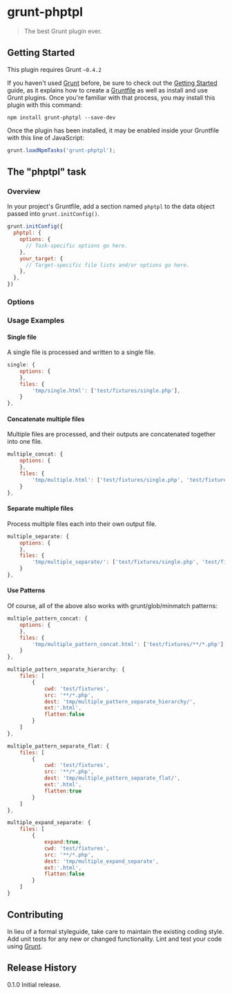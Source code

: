 # grunt-phptpl

> The best Grunt plugin ever.

## Getting Started
This plugin requires Grunt `~0.4.2`

If you haven't used [Grunt](http://gruntjs.com/) before, be sure to check out the [Getting Started](http://gruntjs.com/getting-started) guide, as it explains how to create a [Gruntfile](http://gruntjs.com/sample-gruntfile) as well as install and use Grunt plugins. Once you're familiar with that process, you may install this plugin with this command:

```shell
npm install grunt-phptpl --save-dev
```

Once the plugin has been installed, it may be enabled inside your Gruntfile with this line of JavaScript:

```js
grunt.loadNpmTasks('grunt-phptpl');
```

## The "phptpl" task

### Overview
In your project's Gruntfile, add a section named `phptpl` to the data object passed into `grunt.initConfig()`.

```js
grunt.initConfig({
  phptpl: {
    options: {
      // Task-specific options go here.
    },
    your_target: {
      // Target-specific file lists and/or options go here.
    },
  },
})
```

### Options

### Usage Examples

#### Single file
A single file is processed and written to a single file.

```js
single: {
	options: {
	},
	files: {
		'tmp/single.html': ['test/fixtures/single.php'],
	}
},
```

#### Concatenate multiple files
Multiple files are processed, and their outputs are concatenated together into one file.

```js
multiple_concat: {
	options: {
	},
	files: {
		'tmp/multiple.html': ['test/fixtures/single.php', 'test/fixtures/single2.php']
	}
},
```

#### Separate multiple files
Process multiple files each into their own output file.
```js
multiple_separate: {
	options: {
	},
	files: {
		'tmp/multiple_separate/': ['test/fixtures/single.php', 'test/fixtures/single2.php']
	}
},
```

#### Use Patterns
Of course, all of the above also works with grunt/glob/minmatch patterns:

```js
multiple_pattern_concat: {
	options: {
	},
	files: {
		'tmp/multiple_pattern_concat.html': ['test/fixtures/**/*.php']
	}
},
```

```js
multiple_pattern_separate_hierarchy: {
	files: [
		{
			cwd: 'test/fixtures',
			src: '**/*.php',
			dest: 'tmp/multiple_pattern_separate_hierarchy/',
			ext:'.html',
			flatten:false
		}
	]
},
```

```js
multiple_pattern_separate_flat: {
	files: [
		{
			cwd: 'test/fixtures',
			src: '**/*.php',
			dest: 'tmp/multiple_pattern_separate_flat/',
			ext:'.html',
			flatten:true
		}
	]
},
```

```js
multiple_expand_separate: {
	files: [
		{
			expand:true,
			cwd: 'test/fixtures',
			src: '**/*.php',
			dest: 'tmp/multiple_expand_separate',
			ext:'.html',
			flatten:false
		}
	]
}
```

## Contributing
In lieu of a formal styleguide, take care to maintain the existing coding style. Add unit tests for any new or changed functionality. Lint and test your code using [Grunt](http://gruntjs.com/).

## Release History
0.1.0 Initial release.
